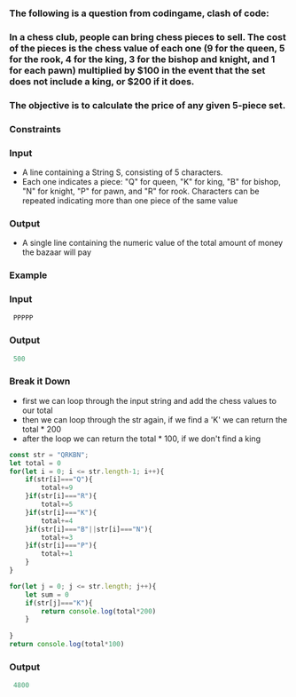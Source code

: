 [category]: <> (Coding)
[date]: <> (2023/04/20)
[title]: <> (Codingame Question 26)

### The following is a question from codingame, clash of code:

### In a chess club, people can bring chess pieces to sell. The cost of the pieces is the chess value of each one (9 for the queen, 5 for the rook, 4 for the king, 3 for the bishop and knight, and 1 for each pawn) multiplied by $100 in the event that the set does not include a king, or $200 if it does.

### The objective is to calculate the price of any given 5-piece set.

### Constraints

### Input
- A line containing a String S, consisting of 5 characters.
- Each one indicates a piece: "Q" for queen, "K" for king, "B" for bishop, "N" for knight, "P" for pawn, and "R" for rook. Characters can be repeated indicating more than one piece of the same value

### Output
- A single line containing the numeric value of the total amount of money the bazaar will pay

### Example

### Input
```javascript
 PPPPP
 ```
### Output
```javascript
 500
 ```
### Break it Down
- first we can loop through the input string and add the chess values to our total
- then we can loop through the str again, if we find a 'K' we can return the total * 200
- after the loop we can return the total * 100, if we don't find a king

```javascript
const str = "QRKBN";
let total = 0
for(let i = 0; i <= str.length-1; i++){
    if(str[i]==="Q"){
        total+=9
    }if(str[i]==="R"){
        total+=5
    }if(str[i]==="K"){
        total+=4
    }if(str[i]==="B"||str[i]==="N"){
        total+=3
    }if(str[i]==="P"){
        total+=1
    }
}

for(let j = 0; j <= str.length; j++){
    let sum = 0
    if(str[j]==="K"){
        return console.log(total*200)
    }
    
}
return console.log(total*100)
```
### Output
```javascript
 4800
 ```